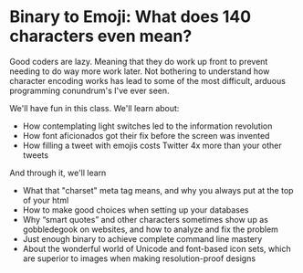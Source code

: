 Binary to Emoji: What does 140 characters even mean?
====================================================

Good coders are lazy. Meaning that they do work up front to prevent
needing to do way more work later.  Not bothering to understand how
character encoding works has lead to some of the most difficult, arduous
programming conundrum's I've ever seen.

We'll have fun in this class. We'll learn about:

* How contemplating light switches led to the information revolution
* How font aficionados got their fix before the screen was invented
* How filling a tweet with emojis costs Twitter 4x more than your other
  tweets

And through it, we'll learn

* What that "charset" meta tag means, and why you always put at the top
  of your html
* How to make good choices when setting up your databases
* Why “smart quotes” and other characters sometimes show up as
  gobbledegook on websites, and how to analyze and fix the problem
* Just enough binary to achieve complete command line mastery
* About the wonderful world of Unicode and font-based icon sets, which
  are superior to images when making resolution-proof designs
